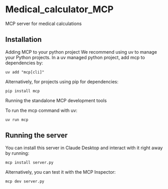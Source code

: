 # Medical_calculator_MCP
MCP server for medical calculations

## Installation
Adding MCP to your python project
We recommend using uv to manage your Python projects. In a uv managed python project, add mcp to dependencies by:
```
uv add "mcp[cli]"
```


Alternatively, for projects using pip for dependencies:
```
pip install mcp
```

Running the standalone MCP development tools

To run the mcp command with uv:
```
uv run mcp
```
## Running the server

You can install this server in Claude Desktop and interact with it right away by running:
```
mcp install server.py
```
Alternatively, you can test it with the MCP Inspector:
```
mcp dev server.py
```
